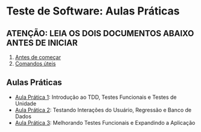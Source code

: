 # Teste de Software: Aulas Práticas

## ATENÇÃO: LEIA OS DOIS DOCUMENTOS ABAIXO ANTES DE INICIAR

1. [Antes de começar](antes.md)
2. [Comandos úteis](comandos-uteis.md)

## Aulas Práticas

- [Aula Prática 1](aula1.md): Introdução ao TDD, Testes Funcionais e Testes de Unidade
- [Aula Prática 2](aula2.md): Testando Interações do Usuário, Regressão e Banco de Dados
- [Aula Prática 3](aula3.md): Melhorando Testes Funcionais e Expandindo a Aplicação
